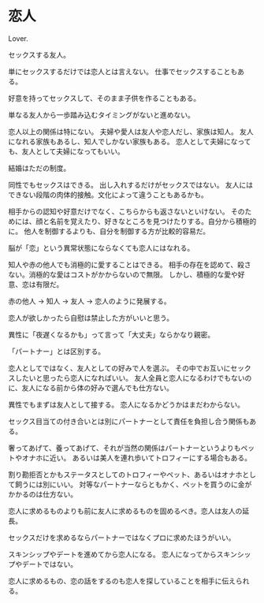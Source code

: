 # 恋人

Lover.

セックスする友人。

単にセックスするだけでは恋人とは言えない。
仕事でセックスすることもある。

好意を持ってセックスして、そのまま子供を作ることもある。

単なる友人から一歩踏み込むタイミングがないと進めない。

恋人以上の関係は特にない。
夫婦や愛人は友人や恋人だし、家族は知人。
友人になれる家族もあるし、知人でしかない家族もある。
恋人として夫婦になっても、友人として夫婦になってもいい。

結婚はただの制度。

同性でもセックスはできる。
出し入れするだけがセックスではない。
友人にはできない段階の肉体的接触。文化によって違うこともあるかも。

相手からの認知や好意だけでなく、こちらからも返さないといけない。
そのためには、顔と名前を覚えたり、好きなところを見つけたりする。自分から積極的に。
他人を制御するよりも、自分を制御する方が比較的容易だ。

脳が「恋」という異常状態にならなくても恋人にはなれる。

知人や赤の他人でも消極的に愛することはできる。
相手の存在を認めて、殺さない。消極的な愛はコストがかからないので無限。
しかし、積極的な愛や好意、恋は有限だ。

赤の他人 → 知人 → 友人 → 恋人のように発展する。

恋人が欲しかったら自慰は禁止した方がいいと思う。

異性に「夜遅くなるかも」って言って「大丈夫」ならかなり親密。

「パートナー」とは区別する。

恋人としてではなく、友人としての好みで人を選ぶ。
その中でお互いにセックスしたいと思ったら恋人になればいい。
友人全員と恋人になるわけでもないのに、友人になる前から体の好みで選んでも仕方ない。

異性でもまずは友人として接する。
恋人になるかどうかはまだわからない。

セックス目当ての付き合いとは別にパートナーとして責任を負担し合う関係もある。

奢ってあげて、養ってあげて、それが当然の関係はパートナーというよりもペットやオナホに近い。
あるいは美人を連れ歩いてトロフィーにする場合もある。

割り勘拒否とかもステータスとしてのトロフィーやペット、あるいはオナホとして飼うには別にいい。
対等なパートナーならともかく、ペットを買うのに金がかかるのは仕方ない。

恋人に求めるものよりも前に友人に求めるものを固めるべき。恋人は友人の延長。

セックスだけを求めるならパートナーではなくプロに求めたほうがいい。

スキンシップやデートを進めてから恋人になる。
恋人になってからスキンシップやデートではない。

恋人に求めるもの、恋の話をするのも恋人を探していることを相手に伝えられる。
